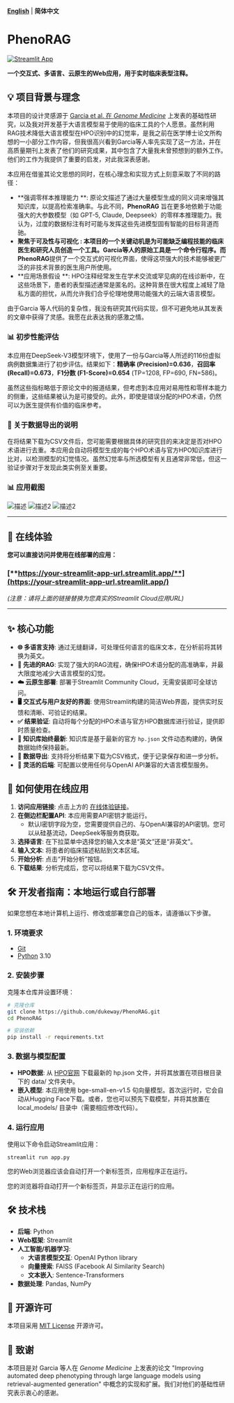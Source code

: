 [**English**](README.md) | **简体中文**

</div>

# PhenoRAG 

[![Streamlit App](https://static.streamlit.io/badges/streamlit_badge_black_white.svg)](https://your-streamlit-app-url.streamlit.app/)

**一个交互式、多语言、云原生的Web应用，用于实时临床表型注释。**

## 💡 项目背景与理念

本项目的设计灵感源于 [Garcia et al. 在 *Genome Medicine*](https://doi.org/10.1186/s13073-025-01521-w) 上发表的基础性研究，以及我对开发基于大语言模型易于使用的临床工具的个人愿景。虽然利用RAG技术降低大语言模型在HPO识别中的幻觉率，是我之前在医学博士论文所构想的一小部分工作内容，但我很高兴看到Garcia等人率先实现了这一方法，并在高质量期刊上发表了他们的研究成果，其中包含了大量我未曾预想到的额外工作。他们的工作为我提供了重要的启发，对此我深表感谢。

本应用在借鉴其论文思想的同时，在核心理念和实现方式上刻意采取了不同的路径：

-   **强调零样本推理能力 **: 原论文描述了通过大量模型生成的同义词来增强其知识库，以提高检索准确率。与此不同，**PhenoRAG** 旨在更多地依赖于功能强大的大参数模型（如 GPT-5, Claude, Deepseek）的零样本推理能力。我认为，过度的数据标注有时可能与发挥这些先进模型固有智能的目标背道而驰。
-   **聚焦于可及性与可视化 **: 本项目的一个关键动机是为可能缺乏编程技能的临床医生和研究人员创造一个工具。Garcia等人的原始工具是一个命令行程序。而**PhenoRAG**提供了一个交互式的可视化界面，使得这项强大的技术能够被更广泛的非技术背景的医生用户所使用。
-   **应用场景假设 **: HPO注释经常发生在学术交流或罕见病的在线诊断中，在这些场景下，患者的表型描述通常是匿名的。这种背景在很大程度上减轻了隐私方面的担忧，从而允许我们合乎伦理地使用功能强大的云端大语言模型。

由于Garcia 等人代码的复杂性，我没有研究其代码实现，但不可避免地从其发表的文章中获得了灵感。我愿在此表达我的感激之情。

### 📊 初步性能评估

本应用在DeepSeek-V3模型环境下，使用了一份与Garcia等人所述的116份虚拟病例数据集进行了初步评估。结果如下：**精确率 (Precision)=0.636**，**召回率 (Recall)=0.673**，**F1分数 (F1-Score)=0.654** (TP=1208, FP=690, FN=586)。

虽然这些指标略低于原论文中的报道结果，但考虑到本应用对易用性和零样本能力的侧重，这些结果被认为是可接受的。此外，即使是错误分配的HPO术语，仍然可以为医生提供有价值的临床参考。

### 📝 关于数据导出的说明

在将结果下载为CSV文件后，您可能需要根据具体的研究目的来决定是否对HPO术语进行去重。本应用会自动将模型生成的每个HPO术语与官方HPO知识库进行比对，以检测模型的幻觉情况。虽然幻觉率与所选模型有关且通常非常低，但这一验证步骤对于发现此类实例至关重要。

### 📊 应用截图

![描述](./images/screenshot001.png)
![描述2](./images/screenshot002.png)
![描述2](./images/screenshot003.png)

---

## 🚀 在线体验

**您可以直接访问并使用在线部署的应用：**

### [**https://your-streamlit-app-url.streamlit.app/**](https://your-streamlit-app-url.streamlit.app/)

*(注意：请将上面的链接替换为您真实的Streamlit Cloud应用URL)*

---

## ✨ 核心功能

- **🌐 多语言支持**: 通过无缝翻译，可处理任何语言的临床文本，在分析前将其转换为英文。
- **🧠 先进的RAG**: 实现了强大的RAG流程，确保HPO术语分配的高准确率，并最大限度地减少大语言模型的幻觉。
- **☁️ 云原生部署**: 部署于Streamlit Community Cloud，无需安装即可全球访问。
- **🖥️ 交互式与用户友好的界面**: 使用Streamlit构建的简洁Web界面，提供实时反馈和清晰、可验证的结果。
- **✅ 结果验证**: 自动将每个分配的HPO术语与官方HPO数据库进行验证，提供即时质量检查。
- **🔄 知识库始终最新**: 知识库是基于最新的官方 `hp.json` 文件动态构建的，确保数据始终保持最新。
- **💾 数据导出**: 支持将分析结果下载为CSV格式，便于记录保存和进一步分析。
- **🔧 灵活的后端**: 可配置以使用任何与OpenAI API兼容的大语言模型服务。

## 📖 如何使用在线应用

1.  **访问应用链接**: 点击上方的 [在线体验链接](https://your-streamlit-app-url.streamlit.app/)。
2.  **在侧边栏配置API**: 本应用需要API密钥才能运行。
    -   默认I密钥字段为空，您需要提供自己的、与OpenAI兼容的API密钥。您可以从硅基流动，DeepSeek等服务商获取。
3.  **选择语言**: 在下拉菜单中选择您的输入文本是“英文”还是“非英文”。
4.  **输入文本**: 将患者的临床描述粘贴到文本区域。
5.  **开始分析**: 点击“开始分析”按钮。
6.  **下载结果**: 分析完成后，您可以将结果下载为CSV文件。

## 🛠️ 开发者指南：本地运行或自行部署

如果您想在本地计算机上运行、修改或部署您自己的版本，请遵循以下步骤。

### 1. 环境要求

-   [Git](https://git-scm.com/)
-   [Python](https://www.python.org/downloads/) 3.10

### 2. 安装步骤

克隆本仓库并设置环境：

```bash
# 克隆仓库
git clone https://github.com/dukeway/PhenoRAG.git
cd PhenoRAG

# 安装依赖
pip install -r requirements.txt
```

### 3. 数据与模型配置

- **HPO数据**: 从 [HPO官网](https://www.google.com/url?sa=E&q=https%3A%2F%2Fhpo.jax.org%2Fapp%2Fdownload%2Fontology) 下载最新的 hp.json 文件，并将其放置在项目根目录下的 data/ 文件夹中。
- **嵌入模型**: 本应用使用 bge-small-en-v1.5 句向量模型。首次运行时，它会自动从Hugging Face下载。或者，您也可以预先下载模型，并将其放置在 local_models/ 目录中（需要相应修改代码）。

### 4. 运行应用

使用以下命令启动Streamlit应用：

```
streamlit run app.py
```

您的Web浏览器应该会自动打开一个新标签页，应用程序正在运行。

您的浏览器将自动打开一个新标签页，并显示正在运行的应用。

## 🛠️ 技术栈

- **后端**: Python
- **Web框架**: Streamlit
- **人工智能/机器学习**:
  - **大语言模型交互**: OpenAI Python library
  - **向量搜索**: FAISS (Facebook AI Similarity Search)
  - **文本嵌入**: Sentence-Transformers
- **数据处理**: Pandas, NumPy

## 📜 开源许可

本项目采用 [MIT License](https://www.google.com/url?sa=E&q=LICENSE) 开源许可。

## 🙏 致谢

本项目是对 Garcia 等人在 *Genome Medicine* 上发表的论文 "Improving automated deep phenotyping through large language models using retrieval-augmented generation" 中概念的实现和扩展。我们对他们的基础性研究表示衷心的感谢。